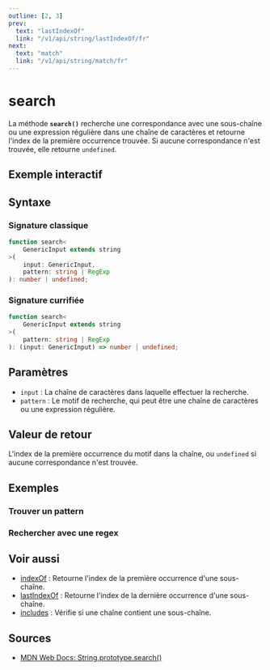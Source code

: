 ```yaml
---
outline: [2, 3]
prev:
  text: "lastIndexOf"
  link: "/v1/api/string/lastIndexOf/fr"
next:
  text: "match"
  link: "/v1/api/string/match/fr"
---
```


# search

La méthode **`search()`** recherche une correspondance avec une sous-chaîne ou une expression régulière dans une chaîne de caractères et retourne l'index de la première occurrence trouvée. Si aucune correspondance n'est trouvée, elle retourne `undefined`.

## Exemple interactif

<MonacoTSEditor
	src="/v1/api/string/search/examples/tryout.doc.ts"
	majorVersion="v1"
	height="200px"
/>

## Syntaxe

### Signature classique

```typescript
function search<
	GenericInput extends string
>(
	input: GenericInput, 
	pattern: string | RegExp
): number | undefined;
```

### Signature currifiée

```typescript
function search<
	GenericInput extends string
>(
	pattern: string | RegExp
): (input: GenericInput) => number | undefined;
```

## Paramètres

- `input` : La chaîne de caractères dans laquelle effectuer la recherche.
- `pattern` : Le motif de recherche, qui peut être une chaîne de caractères ou une expression régulière.

## Valeur de retour

L'index de la première occurrence du motif dans la chaîne, ou `undefined` si aucune correspondance n'est trouvée.

## Exemples

### Trouver un pattern

<MonacoTSEditor
	src="/v1/api/string/search/examples/findPattern.doc.ts"
	majorVersion="v1"
	height="200px"
/>

### Rechercher avec une regex

<MonacoTSEditor
	src="/v1/api/string/search/examples/searchWithRegex.doc.ts"
	majorVersion="v1"
	height="200px"
/>

## Voir aussi

- [indexOf](/v1/api/string/indexOf/fr) : Retourne l'index de la première occurrence d'une sous-chaîne.
- [lastIndexOf](/v1/api/string/lastIndexOf/fr) : Retourne l'index de la dernière occurrence d'une sous-chaîne.
- [includes](/v1/api/string/includes/fr) : Vérifie si une chaîne contient une sous-chaîne.

## Sources

- [MDN Web Docs: String.prototype.search()](https://developer.mozilla.org/fr-FR/docs/Web/JavaScript/Reference/Global_Objects/String/search)
